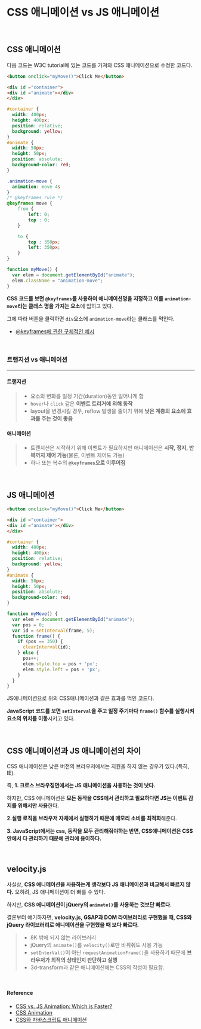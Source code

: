 # CSS 애니메이션 vs JS 애니메이션

<br/>

## CSS 애니메이션

다음 코드는 W3C tutorial에 있는 코드를 가져와 CSS 애니메이션으로 수정한 코드다.

```html
<button onclick="myMove()">Click Me</button> 

<div id ="container">
<div id ="animate"></div>
</div>
```

```css
#container {
  width: 400px;
  height: 400px;
  position: relative;
  background: yellow;
}
#animate {
  width: 50px;
  height: 50px;
  position: absolute;
  background-color: red;
}

.animation-move {
  animation: move 4s
}
/* @keyframes rule */
@keyframes move {
    from {
        left: 0;
        top : 0;
    }

    to {
      	top : 350px;
        left: 350px;
    }
}
```
```javascript
function myMove() {
  var elem = document.getElementById("animate");   
  elem.className = "animation-move";
}
```

**CSS 코드를 보면 `@keyframes`를 사용하여 애니메이션명을 지정하고 이를 `animation-move`라는 클래스 명을 가지는 요소**에 입히고 있다.

그에 따라 버튼을 클릭하면 `div`요소에 `animation-move`라는 클래스를 먹인다. 

* [@keyframes에 관한 구체적인 예시](https://poiemaweb.com/css3-animation)

<br/>

### 트랜지션 vs 애니메이션

---

#### 트랜지션

> * 요소의 변화를 일정 기간(duration)동안 일어나게 함
> * `hover`나 `click` 같은 **이벤트 트리거에 의해 동작**
> * layout을 변경시킬 경우, reflow 발생을 줄이기 위해 **낮은 계층의 요소에 효과를 주는 것이 좋음**

#### 애니메이션

> * 트랜지션은 시작하기 위해 이벤트가 필요하지만 애니메이션은 **시작, 정지, 반복까지 제어 가능**(물론, 이벤트 제어도 가능)
> * 하나 또는 복수의 **`@keyframes`으로 이루어짐**

<br/>

## JS 애니메이션

```html
<button onclick="myMove()">Click Me</button> 

<div id ="container">
<div id ="animate"></div>
</div>
```

```css
#container {
  width: 400px;
  height: 400px;
  position: relative;
  background: yellow;
}
#animate {
  width: 50px;
  height: 50px;
  position: absolute;
  background-color: red;
}
```

```javascript
function myMove() {
  var elem = document.getElementById("animate");   
  var pos = 0;
  var id = setInterval(frame, 5);
  function frame() {
    if (pos == 350) {
      clearInterval(id);
    } else {
      pos++; 
      elem.style.top = pos + 'px'; 
      elem.style.left = pos + 'px'; 
    }
  }
}
```

JS애니메이션으로 위의 CSS애니메이션과 같은 효과를 먹인 코드다.

**JavaScript 코드를 보면 `setInterval`을 주고 일정 주기마다 `frame()` 함수를 실행시켜 요소의 위치를 이동**시키고 있다.

</br>

## CSS 애니메이션과 JS 애니메이션의 차이

CSS 애니메이션은 낮은 버전의 브라우저에서는 지원을 하지 않는 경우가 있다.(특히, IE). 

즉, **1. 크로스 브라우징면에서는 JS 애니메이션을 사용하는 것이 낫다.**

하지만, CSS 애니메이션은 **모든 동작을 CSS에서 관리하고 필요하다면 JS는 이벤트 감지를 위해서만 사용**한다.

**2.실행 로직을 브라우저 자체에서 실행하기 때문에 메모리 소비를 최적화**해준다.

**3. JavaScript에서는 css, 동작을 모두 관리해줘야하는 반면, CSS애니메이션은 CSS안에서 다 관리하기 때문에 관리에 용이하다.**

<br/>

## velocity.js

사실상, **CSS 애니메이션을 사용하는게 생각보다 JS 애니메이션과 비교해서 빠르지 않다.** 오히려, JS 애니메이션이 더 빠를 수 있다.

하지만, **CSS 애니메이션이 jQuery의 `animate()`를 사용하는 것보단 빠르다.**

결론부터 얘기하자면, **velocity.js, GSAP과 DOM 라이브러리로 구현했을 때, CSS와 jQuery 라이브러리로 애니메이션을 구현했을 때 보다 빠르다.**

> * 8K 밖에 되지 않는 라이브러리
> * jQuery의 `animate()`를 `velocity()`로만 바꿔줘도 사용 가능
> * `setInterVal()`이 아닌 `requestAnimationFrame()`을 사용하기 때문에 **브라우저가 최적의 상태인지 판단하고 실행**
> * 3d-transform과 같은 애니메이션에는 CSS의 작성이 필요함.

<br/>

#### Reference

* [CSS vs. JS Animation: Which is Faster?](https://davidwalsh.name/css-js-animation)
* [CSS Animation](https://poiemaweb.com/css3-animation)
* [CSS와 자바스크립트 애니메이션](https://developers.google.com/web/fundamentals/design-and-ux/animations/css-vs-javascript?hl=ko)

